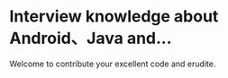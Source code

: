 # Interview knowledge about Android、Java and... 
Welcome to contribute your excellent code and erudite.
